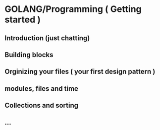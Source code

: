 # GOLANG/Programming ( Getting started )

## Introduction (just chatting)
## Building blocks
## Orginizing your files ( your first design pattern )
## modules, files and time
## Collections and sorting
## ...